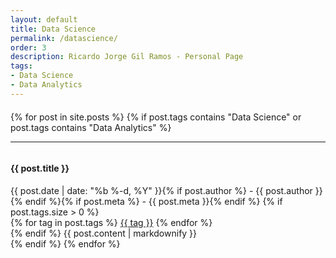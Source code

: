 ```yaml
---
layout: default
title: Data Science
permalink: /datascience/
order: 3
description: Ricardo Jorge Gil Ramos - Personal Page
tags:
- Data Science
- Data Analytics
---
```

<div id="center-body" class="wrap">
  <div id="datascience-page" class="content-body" style="margin:20px 0px">
    <!--<h2><i class="fa fa-warning fa-lg"></i> Data Science: You are in the Data Science area.</h2>-->
    {% for post in site.posts %}
      {% if post.tags contains "Data Science" or post.tags contains "Data Analytics" %}
      <hr/>
      <article class="blog-post">
        <div class="row entry">
          <div class="col-sm-1 scrollimation fade-up in">
            <div id="{{ post.entry }}" class="media">
              <div style="overflow: hidden" class="media-body">
                <h4>{{ post.title }}</h4>
                <time datetime="{{ post.date | date: "%F" }}">{{ post.date | date: "%b %-d, %Y" }}{% if post.author %} - {{ post.author }}{% endif %}{% if post.meta %} - {{ post.meta }}{% endif %}</time>
                {% if post.tags.size > 0 %}
                  <div class="post-taglist">
                    {% for tag in post.tags %}
                      <a href="{{ site.baseurl }}/tags/#{{ tag }}-ref" class="post-tag">{{ tag }}</a>
                    {% endfor %}
                  </div>
                {% endif %}          
                {{ post.content | markdownify }}
              </div>
            </div>
          </div>
        </div>
      </article>
      {% endif %}
    {% endfor %}
  </div>
</div>
